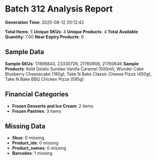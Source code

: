# Batch 312 Analysis Report

**Generation Time**: 2025-08-12 20:12:42

**Total Items**: 5
**Unique SKUs**: 4
**Unique Products**: 4
**Total Available Quantity**: 7.00
**Near Expiry Products**: 0

## Sample Data
**Sample SKUs**: 17896843, 23330726, 21760906, 21760646
**Sample Products**: Kold Gelato Sundae Vanilla Caramel (500ml), Wunder Cake Blueberry Cheesecake (180g), Take N Bake Classic Cheese Pizza (450g), Take N Bake BBQ Chicken Pizza (595g)

## Financial Categories
- **Frozen Desserts and Ice Cream**: 2 items
- **Frozen Pastries**: 3 items

## Missing Data
- **Skus**: 0 missing
- **Product_ids**: 0 missing
- **Product_names**: 0 missing
- **Barcodes**: 1 missing
